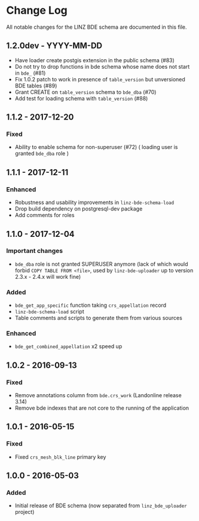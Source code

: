 # Change Log

All notable changes for the LINZ BDE schema are documented in this file.

## 1.2.0dev - YYYY-MM-DD
- Have loader create postgis extension in the public schema (#83)
- Do not try to drop functions in bde schema whose name
  does not start in `bde_` (#81)
- Fix 1.0.2 patch to work in presence of `table_version` but
  unversioned BDE tables (#89)
- Grant CREATE on `table_version` schema to `bde_dba` (#70)
- Add test for loading schema with `table_version` (#88)

## 1.1.2 - 2017-12-20
### Fixed
- Ability to enable schema for non-superuser (#72)
  ( loading user is granted `bde_dba` role )

## 1.1.1 - 2017-12-11
### Enhanced
- Robustness and usability improvements in `linz-bde-schema-load`
- Drop build dependency on postgresql-dev package
- Add comments for roles

## 1.1.0 - 2017-12-04
### Important changes
- `bde_dba` role is not granted SUPERUSER anymore (lack of which
  would forbid `COPY TABLE FROM <file>`, used by `linz-bde-uploader`
  up to version 2.3.x - 2.4.x will work fine)
### Added
- `bde_get_app_specific` function taking `crs_appellation` record
- `linz-bde-schema-load` script
- Table comments and scripts to generate them from various sources
### Enhanced
- `bde_get_combined_appellation` x2 speed up

## 1.0.2 - 2016-09-13
### Fixed
- Remove annotations column from `bde.crs_work` (Landonline release 3.14)
- Remove bde indexes that are not core to the running of the application

## 1.0.1 - 2016-05-15
### Fixed
- Fixed `crs_mesh_blk_line` primary key

## 1.0.0 - 2016-05-03
### Added
- Initial release of BDE schema (now separated from `linz_bde_uploader` project)
